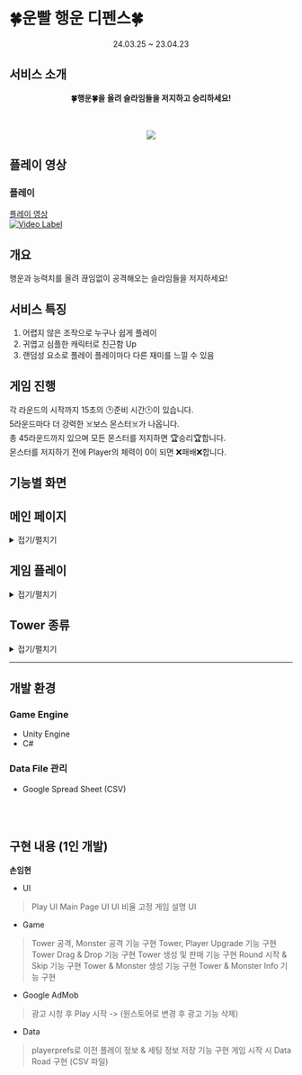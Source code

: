 # 🍀운빨 행운 디펜스🍀

<div align="center">
24.03.25 ~ 23.04.23<br/>
</div>

## 서비스 소개
<div align="center">
<b>🍀행운🍀을 올려 슬라임들을 저지하고 승리하세요!<br/></b>
<br/><br/>

![](images/gifs/Main.gif)
</div>

## 플레이 영상
### 플레이
[플레이 영상](https://www.youtube.com/watch?v=GlVvbZktqg0)
<br/>
[![Video Label](http://img.youtube.com/vi/GlVvbZktqg0/0.jpg)](https://www.youtube.com/watch?v=GlVvbZktqg0)


## 개요
행운과 능력치를 올려 끊임없이 공격해오는 슬라임들을 저지하세요!


## 서비스 특징
1. 어렵지 않은 조작으로 누구나 쉽게 플레이
2. 귀엽고 심플한 캐릭터로 친근함 Up
3. 랜덤성 요소로 플레이 플레이마다 다른 재미를 느낄 수 있음


## 게임 진행
각 라운드의 시작까지 15초의 🕑준비 시간🕑이 있습니다.<br/>
5라운드마다 더 강력한 ☠️보스 몬스터☠️가 나옵니다.<br/>
총 45라운드까지 있으며 모든 몬스터를 저지하면 🏆승리🏆합니다.<br/>
몬스터를 저지하기 전에 Player의 체력이 0이 되면 ❌패배❌합니다.<br/>


## 기능별 화면 

## 메인 페이지
<details>
<summary>접기/펼치기</summary>

### MainUI
![타워구매](../images/gifs/TLP_login.gif)

### Tutorial
![타워구매](../images/gifs/TLP_login.gif)

### BGM On&Off
![타워구매](../images/gifs/TLP_login.gif)

### Rank Record
![타워구매](../images/gifs/TLP_login.gif)
</details>



## 게임 플레이
<details>
<summary>접기/펼치기</summary>

### 타워 구매
![타워구매](../images/gifs/TLP_login.gif)

### Player 능력 Upgrade
![타워구매](../images/gifs/TLP_login.gif)

### Tower 선택
![타워구매](../images/gifs/TLP_login.gif)

### Tower Drag&Drop
![타워구매](../images/gifs/TLP_login.gif)

### Tower Drag&Drop2
![타워구매](../images/gifs/TLP_login.gif)

### Tower Drag&Drop3
![타워구매](../images/gifs/TLP_login.gif)

### Tower Upgrade
![타워구매](../images/gifs/TLP_login.gif)

### Tower 판매
![타워구매](../images/gifs/TLP_login.gif)

### Monster Information
![타워구매](../images/gifs/TLP_login.gif)
</details>


## Tower 종류
<details>
<summary>접기/펼치기</summary>

## 검사
### 검사 (B)
![타워구매](../images/gifs/TLP_login.gif)

### 검사 (A)
![타워구매](../images/gifs/TLP_login.gif)

### 검사 (S)
![타워구매](../images/gifs/TLP_login.gif)

## 창술사
### 창술사 (B)
![타워구매](../images/gifs/TLP_login.gif)

### 창술사 (A)
![타워구매](../images/gifs/TLP_login.gif)

### 창술사 (S)
![타워구매](../images/gifs/TLP_login.gif)

## 마법사
### 마법사 (B)
![타워구매](../images/gifs/TLP_login.gif)

### 마법사 (A)
![타워구매](../images/gifs/TLP_login.gif)

### 마법사 (S)
![타워구매](../images/gifs/TLP_login.gif)

## 총잡이
### 총잡이 (B)
![타워구매](../images/gifs/TLP_login.gif)

### 총잡이 (A)
![타워구매](../images/gifs/TLP_login.gif)

### 총잡이 (S)
![타워구매](../images/gifs/TLP_login.gif)

## 흑마법사(광역)
### 흑마법사 (B)
![타워구매](../images/gifs/TLP_login.gif)

### 흑마법사 (A)
![타워구매](../images/gifs/TLP_login.gif)

### 흑마법사 (S)
![타워구매](../images/gifs/TLP_login.gif)
</details>


---

## 개발 환경
### Game Engine
- Unity Engine
- C#

### Data File 관리
- Google Spread Sheet (CSV)
<br/>
<br/>

## 구현 내용 (1인 개발)
<strong>손임현</strong>
- UI
 > Play UI
 > Main Page UI
 > UI 비율 고정
 > 게임 설명 UI

- Game
 > Tower 공격, Monster 공격 기능 구현
 > Tower, Player Upgrade 기능 구현
 > Tower Drag & Drop 기능 구현
 > Tower 생성 및 판매 기능 구현
 > Round 시작 & Skip 기능 구현
 > Tower & Monster 생성 기능 구현
 > Tower & Monster Info 기능 구현

- Google AdMob
 > 광고 시청 후 Play 시작 -> (원스토어로 변경 후 광고 기능 삭제)

- Data
 > playerprefs로 이전 플레이 정보 & 세팅 정보 저장 기능 구현
 > 게임 시작 시 Data Road 구현 (CSV 파일)